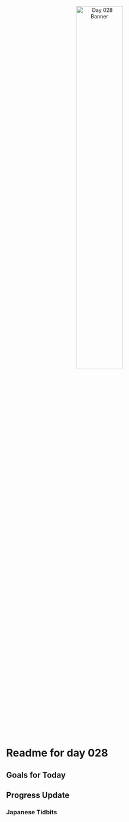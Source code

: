 <div align="center">
 <img src="../Images/image_028.jpg" alt="Day 028 Banner" width="50%">
</div>

# Readme for day 028

## Goals for Today

## Progress Update

### Japanese Tidbits


